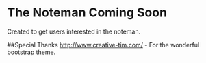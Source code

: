 # The Noteman Coming Soon
Created to get users interested in the noteman.

##Special Thanks
http://www.creative-tim.com/ - For the wonderful bootstrap theme.
